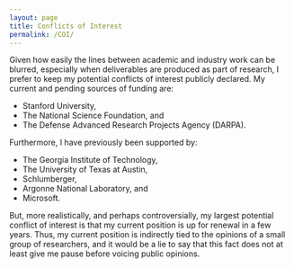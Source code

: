 ```yaml
---
layout: page
title: Conflicts of Interest
permalink: /COI/
---
```


Given how easily the lines between academic and industry work can be blurred,
especially when deliverables are produced as part of research, I prefer to
keep my potential conflicts of interest publicly declared. My current and 
pending sources of funding are:

* Stanford University,
* The National Science Foundation, and
* The Defense Advanced Research Projects Agency (DARPA).

Furthermore, I have previously been supported by:

* The Georgia Institute of Technology,
* The University of Texas at Austin,
* Schlumberger,
* Argonne National Laboratory, and
* Microsoft.

But, more realistically, and perhaps controversially, my largest potential 
conflict of interest is that my current position is up for renewal in a few 
years. Thus, my current position is indirectly tied to the opinions of a small 
group of researchers, and it would be a lie to say that this fact does not at 
least give me pause before voicing public opinions.
